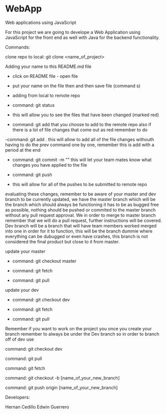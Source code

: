# WebApp
Web applications using JavaScript

For this project we are going to develope a Web Application using JavaScript for the front end as well with Java for the 
backend functionality.

Commands: 

clone repo to local: git clone <name_of_project> 

Adding your name to this README.md file

- click on README file - open file 

- put your name on the file then and then save file (command s) 

- adding from local to remote repo 

- command: git status 

- this will allow you to see the files that have been changed (marked red)

- command: git add <name of file> that you choose to add to the remote repo also if there is a lot of file changes that come out as red 
remember to do 

-command: git add . 
this will allow to add all of the file changes withouth having to do the prev command one by one, remember this is add with a period at the end 

- command: git commit -m "<describe your changes>" this will let your team mates know what changes you have applied to the file

- command: git push 

- this will allow for all of the pushes to be submitted to remote repo 


evaluating these changes, remember to be aware of your master and dev branch to be currently updated, we have the master 
branch which will be the branch which should always be functioning it has to be as bugged free as possible, nothing should
be pushed or commited to the master branch without any pull request approval. We in order to merge to master branch remember 
that we will do a pull request, further instructions will be covered. Dev branch will be a branch that will have team members 
worked merged into one in order for it to function, this will be the branch dummie where everything can be dubugged or even 
have crashes, this branch is not considered the final product but close to it from master.

update your master

- command: git checkout master 

- command: git fetch 

- command: git pull

update your dev 

- command: git checkout dev 

- command: git fetch 

- command: git pull


Remember if you want to work on the project you once you create your branch remember to always be under the Dev branch 
so in order to branch off of dev use 

command: git checkout dev 

command: git pull 

command: git fetch 

command: git checkout -b [name_of_your_new_branch]

command: git push origin [name_of_your_new_branch]



Developers: 

Hernan Cedillo
Edwin Guerrero